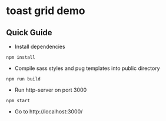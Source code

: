 # toast grid demo

## Quick Guide
- Install dependencies
```
npm install
```
- Compile sass styles and pug templates into public directory
```
npm run build
```
- Run http-server on port 3000
```
npm start
```
- Go to http://localhost:3000/